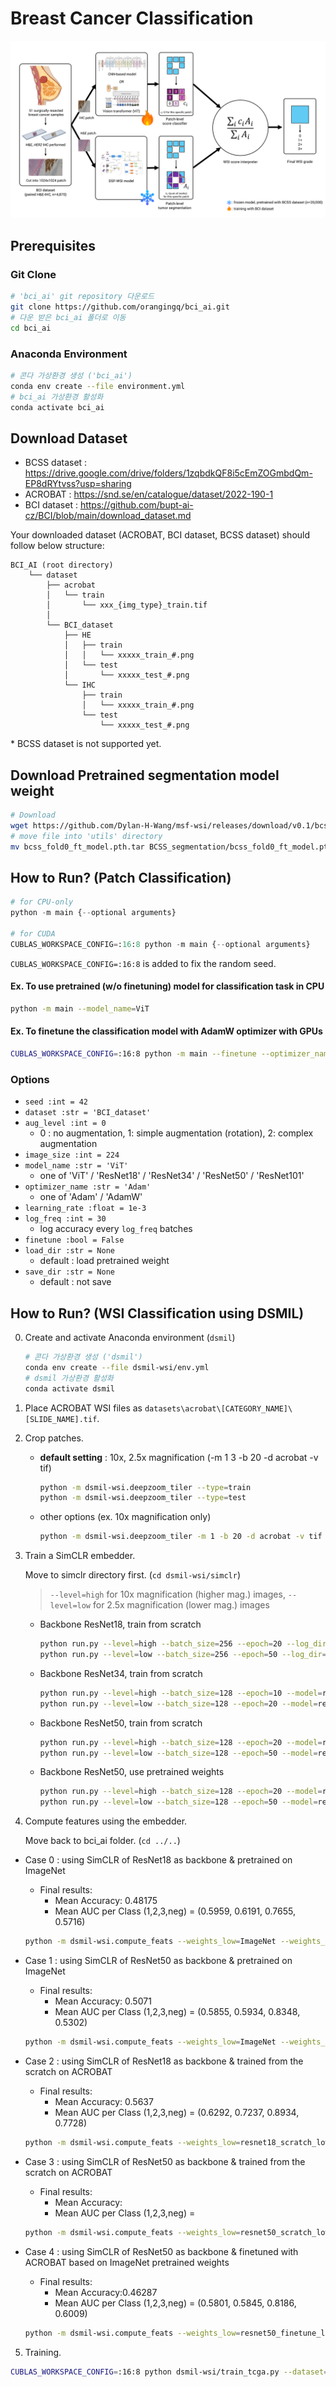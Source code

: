 # Breast Cancer Classification

![framework](framework.png)

## Prerequisites

### Git Clone

```bash
# 'bci_ai' git repository 다운로드
git clone https://github.com/orangingq/bci_ai.git
# 다운 받은 bci_ai 폴더로 이동
cd bci_ai
```

### Anaconda Environment

```bash
# 콘다 가상환경 생성 ('bci_ai')
conda env create --file environment.yml
# bci_ai 가상환경 활성화
conda activate bci_ai
```

## Download Dataset

- BCSS dataset : https://drive.google.com/drive/folders/1zqbdkQF8i5cEmZOGmbdQm-EP8dRYtvss?usp=sharing
- ACROBAT : https://snd.se/en/catalogue/dataset/2022-190-1
- BCI dataset : https://github.com/bupt-ai-cz/BCI/blob/main/download_dataset.md

Your downloaded dataset (ACROBAT, BCI dataset, BCSS dataset) should follow below structure:

```
BCI_AI (root directory)
    └── dataset
        ├── acrobat
        │   └── train
        │       └── xxx_{img_type}_train.tif
        │
        └── BCI_dataset
            ├── HE
            │   ├── train
            │   │   └── xxxxx_train_#.png
            │   └── test
            │       └── xxxxx_test_#.png
            └── IHC
                ├── train
                │   └── xxxxx_train_#.png
                └── test
                    └── xxxxx_test_#.png
```

\* BCSS dataset is not supported yet.

## Download Pretrained segmentation model weight

```bash
# Download
wget https://github.com/Dylan-H-Wang/msf-wsi/releases/download/v0.1/bcss_fold0_ft_model.pth.tar
# move file into 'utils' directory
mv bcss_fold0_ft_model.pth.tar BCSS_segmentation/bcss_fold0_ft_model.pth.tar
```

## How to Run? (Patch Classification)

```python
# for CPU-only
python -m main {--optional arguments}

# for CUDA
CUBLAS_WORKSPACE_CONFIG=:16:8 python -m main {--optional arguments}
```

`CUBLAS_WORKSPACE_CONFIG=:16:8` is added to fix the random seed.

#### Ex. To use pretrained (w/o finetuning) model for classification task in CPU

```bash
python -m main --model_name=ViT
```

#### Ex. To finetune the classification model with AdamW optimizer with GPUs

```bash
CUBLAS_WORKSPACE_CONFIG=:16:8 python -m main --finetune --optimizer_name=AdamW
```

### Options

- `seed :int = 42`
- `dataset :str = 'BCI_dataset'`
- `aug_level :int = 0`
  - 0 : no augmentation, 1: simple augmentation (rotation), 2: complex augmentation
- `image_size :int = 224`
- `model_name :str = 'ViT'`
  - one of 'ViT' / 'ResNet18' / 'ResNet34' / 'ResNet50' / 'ResNet101'
- `optimizer_name :str = 'Adam'`
  - one of 'Adam' / 'AdamW'
- `learning_rate :float = 1e-3`
- `log_freq :int = 30`
  - log accuracy every `log_freq` batches
- `finetune :bool = False`
- `load_dir :str = None`
  - default : load pretrained weight
- `save_dir :str = None`
  - default : not save

## How to Run? (WSI Classification using DSMIL)

0. Create and activate Anaconda environment (`dsmil`)

    ```bash
    # 콘다 가상환경 생성 ('dsmil')
    conda env create --file dsmil-wsi/env.yml
    # dsmil 가상환경 활성화
    conda activate dsmil
    ```

1. Place ACROBAT WSI files as `datasets\acrobat\[CATEGORY_NAME]\[SLIDE_NAME].tif`.
2. Crop patches.
    - **default setting** : 10x, 2.5x magnification (-m 1 3 -b 20 -d acrobat -v tif)
      ```bash 
      python -m dsmil-wsi.deepzoom_tiler --type=train 
      python -m dsmil-wsi.deepzoom_tiler --type=test 
      ```
    - other options (ex. 10x magnification only)
      ```bash
      python -m dsmil-wsi.deepzoom_tiler -m 1 -b 20 -d acrobat -v tif 
      ```

3. Train a SimCLR embedder.
    
    Move to simclr directory first. (`cd dsmil-wsi/simclr`)
    > `--level=high` for 10x magnification (higher mag.) images, `--level=low` for 2.5x magnification (lower mag.) images

    - Backbone ResNet18, train from scratch
      ```bash
      python run.py --level=high --batch_size=256 --epoch=20 --log_dir=resnet18_scratch_high
      python run.py --level=low --batch_size=256 --epoch=50 --log_dir=resnet18_scratch_low
      ```
    - Backbone ResNet34, train from scratch
      ```bash
      python run.py --level=high --batch_size=128 --epoch=10 --model=resnet34 --log_dir=resnet34_scratch_high
      python run.py --level=low --batch_size=128 --epoch=20 --model=resnet34 --log_dir=resnet34_scratch_low
      ```
    - Backbone ResNet50, train from scratch
      ```bash
      python run.py --level=high --batch_size=128 --epoch=20 --model=resnet50 --log_dir=resnet50_scratch_high
      python run.py --level=low --batch_size=128 --epoch=50 --model=resnet50 --log_dir=resnet50_scratch_low
      ```
    - Backbone ResNet50, use pretrained weights
      ```bash
      python run.py --level=high --batch_size=128 --epoch=20 --model=resnet50 --pretrained --log_dir=resnet50_finetune_high
      python run.py --level=low --batch_size=128 --epoch=50 --model=resnet50 --pretrained --log_dir=resnet50_finetune_low
      ```

4. Compute features using the embedder.

    Move back to bci_ai folder. (`cd ../..`)

- Case 0 : using SimCLR of ResNet18 as backbone & pretrained on ImageNet

  - Final results:
    - Mean Accuracy: 0.48175
    - Mean AUC per Class (1,2,3,neg) = (0.5959, 0.6191, 0.7655, 0.5716)

  ```bash
  python -m dsmil-wsi.compute_feats --weights_low=ImageNet --weights_high=ImageNet --backbone=resnet18 --norm_layer=batch
  ```

- Case 1 : using SimCLR of ResNet50 as backbone & pretrained on ImageNet

  - Final results:
    - Mean Accuracy: 0.5071
    - Mean AUC per Class (1,2,3,neg) = (0.5855, 0.5934, 0.8348, 0.5302)

  ```bash
  python -m dsmil-wsi.compute_feats --weights_low=ImageNet --weights_high=ImageNet --backbone=resnet50 --norm_layer=batch 
  ```

- Case 2 : using SimCLR of ResNet18 as backbone & trained from the scratch on ACROBAT

  - Final results:
    - Mean Accuracy: 0.5637
    - Mean AUC per Class (1,2,3,neg) = (0.6292, 0.7237, 0.8934, 0.7728)

  ```bash
  python -m dsmil-wsi.compute_feats --weights_low=resnet18_scratch_low --weights_high=resnet18_scratch_high 
  ```

- Case 3 : using SimCLR of ResNet50 as backbone & trained from the scratch on ACROBAT

  - Final results:
    - Mean Accuracy:
    - Mean AUC per Class (1,2,3,neg) =

  ```bash
  python -m dsmil-wsi.compute_feats --weights_low=resnet50_scratch_low --weights_high=resnet50_scratch_high --backbone=resnet50 {--norm_layer=batch}
  ```

- Case 4 : using SimCLR of ResNet50 as backbone & finetuned with ACROBAT based on ImageNet pretrained weights

  - Final results:
    - Mean Accuracy:0.46287
    - Mean AUC per Class (1,2,3,neg) = (0.5801, 0.5845, 0.8186, 0.6009)

  ```bash
  python -m dsmil-wsi.compute_feats --weights_low=resnet50_finetune_low --weights_high=resnet50_finetune_high --backbone=resnet50 --norm_layer=batch
  ```

5. Training.

```bash
CUBLAS_WORKSPACE_CONFIG=:16:8 python dsmil-wsi/train_tcga.py --dataset=acrobat --num_classes=4
```

